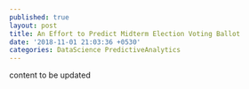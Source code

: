 ```yaml
---
published: true
layout: post
title: An Effort to Predict Midterm Election Voting Ballot
date: '2018-11-01 21:03:36 +0530'
categories: DataScience PredictiveAnalytics
---
```


content to be updated
